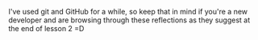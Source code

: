 I've used git and GitHub for a while, so keep that in mind if you're a new
developer and are browsing through these reflections as they suggest at the end
of lesson 2 =D
